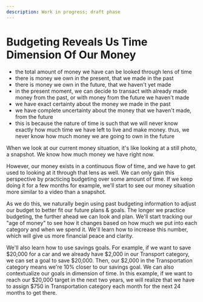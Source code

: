 ```yaml
---
description: Work in progress; draft phase
---
```


# Budgeting Reveals Us Time Dimension Of Our Money

* the total amount of money we have can be looked through lens of time
* there is money we own in the present, that we made in the past
* there is money we own in the future, that we haven't yet made
* in the present moment, we can decide to transact with already made money from the past, or with money from the future we haven't made
* we have exact certainty about the money we made in the past
* we have complete uncertainty about the money that we haven't made, from the future
* this is because the nature of time is such that we will never know exactly how much time we have left to live and make money. thus, we never know how much money we are going to own in the future

When we look at our current money situation, it's like looking at a still photo, a snapshot. We know how much money we have right now.&#x20;

However, our money exists in a continuous flow of time, and we have to get used to looking at it through that lens as well. We can only gain this perspective by practicing budgeting over some amount of time. If we keep doing it for a few months for example, we'll start to see our money situation more similar to a video than a snapshot.

As we do this, we naturally begin using past budgeting information to adjust our budget to better fit our future plans & goals. The longer we practice budgeting, the further ahead we can look and plan. We'll start tracking our "age of money" to see how it changes based on how much we put into each category and when we spend it. We'll learn how to increase this number, which will give us more financial peace and clarity.

We'll also learn how to use savings goals. For example, if we want to save $20,000 for a car and we already have $2,000 in our Transport category, we can set a goal to save $20,000. Then, our $2,000 in the Transportation category means we're 10% closer to our savings goal. We can also contextualize our goals in dimension of time. In this example, if we want to reach our $20,000 target in the next two years, we will realize that we have to assign $750 in Transportation category each month for the next 24 months to get there.
